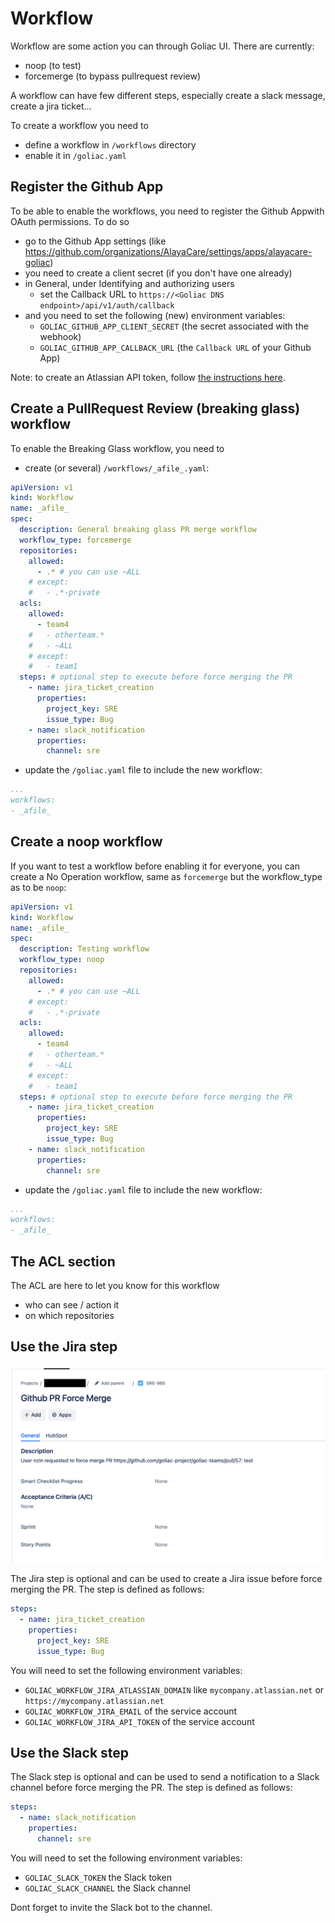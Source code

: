 # Workflow

Workflow are some action you can through Goliac UI. There are currently:
- noop (to test)
- forcemerge (to bypass pullrequest review)

A workflow can have few different steps, especially create a slack message, create a jira ticket...

To create a workflow you need to
- define a workflow in `/workflows` directory
- enable it in `/goliac.yaml`


## Register the Github App

To be able to enable the workflows, you need to register the Github Appwith OAuth permissions. To do so

- go to the Github App settings (like https://github.com/organizations/AlayaCare/settings/apps/alayacare-goliac)
- you need to create a client secret (if you don't have one already)
- in General, under Identifying and authorizing users
    - set the Callback URL to `https://<Goliac DNS endpoint>/api/v1/auth/callback`
- and you need to set the following (new) environment variables:
  - `GOLIAC_GITHUB_APP_CLIENT_SECRET` (the secret associated with the webhook)
  - `GOLIAC_GITHUB_APP_CALLBACK_URL` (the `Callback URL` of your Github App)

Note: to create an Atlassian API token, follow [the instructions here](https://support.atlassian.com/atlassian-account/docs/manage-api-tokens-for-your-atlassian-account/).

## Create a PullRequest Review (breaking glass) workflow

To enable the Breaking Glass workflow, you need to
- create (or several) `/workflows/_afile_.yaml`:

```yaml
apiVersion: v1
kind: Workflow
name: _afile_
spec:
  description: General breaking glass PR merge workflow
  workflow_type: forcemerge
  repositories:
    allowed:
      - .* # you can use ~ALL
    # except:
    #   - .*-private
  acls:
    allowed:
      - team4
    #   - otherteam.*
    #   - ~ALL
    # except:
    #   - team1
  steps: # optional step to execute before force merging the PR
    - name: jira_ticket_creation
      properties:
        project_key: SRE
        issue_type: Bug
    - name: slack_notification
      properties:
        channel: sre
```


- update the `/goliac.yaml` file to include the new workflow:

```yaml
...
workflows:
- _afile_
```


## Create a noop workflow

If you want to test a workflow before enabling it for everyone, you can create
a No Operation workflow, same as `forcemerge` but the workflow_type as to be `noop`:

```yaml
apiVersion: v1
kind: Workflow
name: _afile_
spec:
  description: Testing workflow
  workflow_type: noop
  repositories:
    allowed:
      - .* # you can use ~ALL
    # except:
    #   - .*-private
  acls:
    allowed:
      - team4
    #   - otherteam.*
    #   - ~ALL
    # except:
    #   - team1
  steps: # optional step to execute before force merging the PR
    - name: jira_ticket_creation
      properties:
        project_key: SRE
        issue_type: Bug
    - name: slack_notification
      properties:
        channel: sre
```

- update the `/goliac.yaml` file to include the new workflow:

```yaml
...
workflows:
- _afile_
```


## The ACL section

The ACL are here to let you know for this workflow
- who can see / action it
- on which repositories


## Use the Jira step

![Jira PR breaking glass](images/forcemerge_jira_ticket.png)

The Jira step is optional and can be used to create a Jira issue before force merging the PR. The step is defined as follows:

```yaml
steps:
  - name: jira_ticket_creation
    properties:
      project_key: SRE
      issue_type: Bug
```

You will need to set the following environment variables:
- `GOLIAC_WORKFLOW_JIRA_ATLASSIAN_DOMAIN` like `mycompany.atlassian.net` or `https://mycompany.atlassian.net`
- `GOLIAC_WORKFLOW_JIRA_EMAIL` of the service account
- `GOLIAC_WORKFLOW_JIRA_API_TOKEN` of the service account


## Use the Slack step

The Slack step is optional and can be used to send a notification to a Slack channel before force merging the PR. The step is defined as follows:

```yaml
steps:
  - name: slack_notification
    properties:
      channel: sre
```

You will need to set the following environment variables:
- `GOLIAC_SLACK_TOKEN` the Slack token
- `GOLIAC_SLACK_CHANNEL` the Slack channel

Dont forget to invite the Slack bot to the channel.


